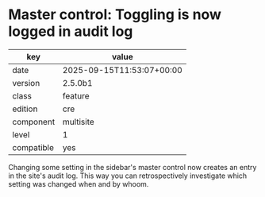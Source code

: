 [//]: # (werk v2)
# Master control: Toggling is now logged in audit log

key        | value
---------- | ---
date       | 2025-09-15T11:53:07+00:00
version    | 2.5.0b1
class      | feature
edition    | cre
component  | multisite
level      | 1
compatible | yes

Changing some setting in the sidebar's master control now creates an entry in
the site's audit log. This way you can retrospectively investigate which
setting was changed when and by whoom.
